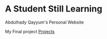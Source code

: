 # A Student Still Learning
Abdulhady Qayyum's Personal Website


My Final project
[Projects](./Projects.html)
